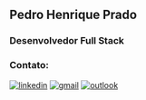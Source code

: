 ## Pedro Henrique Prado
### Desenvolvedor Full Stack

### Contato:
<div style="display: inline_block">
  <a href="https://www.linkedin.com/in/pedrohaprado/"><img alt="linkedin" src="https://img.shields.io/badge/LinkedIn-0077B5?style=for-the-badge&logo=linkedin&logoColor=white"></a>
  <a href="mailto: pedrohprado26@gmail.com"><img alt="gmail" src="https://img.shields.io/badge/Gmail-D14836?style=for-the-badge&logo=gmail&logoColor=white"></a>
  <a href="mailto: pedroh.prado@outlook.com"><img alt="outlook" src="https://img.shields.io/badge/Microsoft_Outlook-0078D4?style=for-the-badge&logo=microsoft-outlook&logoColor=white"></a>
 </div>
